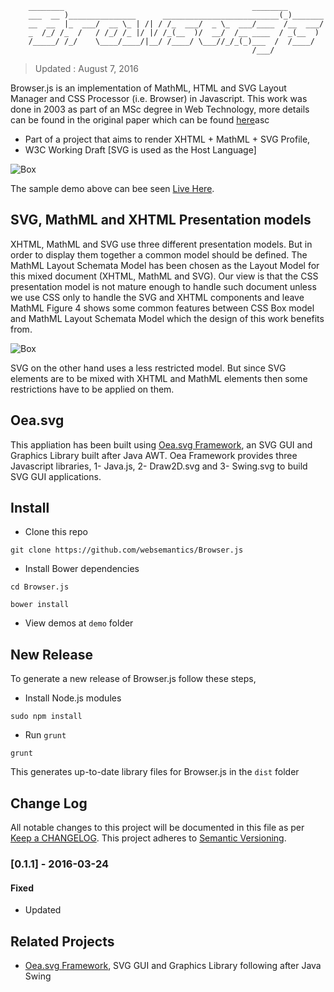 ```
    ________                                          ________        
    ___  __ )_______________      __________________________(_)_______
    __  __  |_  ___/  __ \_ | /| / /_  ___/  _ \_  ___/____  /__  ___/
    _  /_/ /_  /   / /_/ /_ |/ |/ /_(__  )/  __/  /__ ____  / _(__  ) 
    /_____/ /_/    \____/____/|__/ /____/ \___//_/_(_)___  /  /____/  
                                                      /___/           
```
> Updated : August 7, 2016

Browser.js is an implementation of MathML, HTML and SVG Layout Manager and CSS Processor (i.e. Browser) in Javascript. This work was done in 2003 as part of an MSc degree in Web Technology, more details can be found in the original paper which can be found [here](https://github.com/websemantics/Browser.js/raw/master/docs/EGUK2003.pdf)asc


 * Part of a project that aims to render XHTML + MathML + SVG Profile,
 * W3C Working Draft [SVG is used as the Host Language]

![Box](https://raw.githubusercontent.com/websemantics/Browser.js/master/img/browser.png)

The sample demo above can bee seen [Live Here](http://oeasvg.com/bower_components/Browserjs/demos/script/index.html). 


## SVG, MathML and XHTML Presentation models

XHTML, MathML and SVG use three different presentation models. But in order to display them together a common model should be defined. The MathML Layout Schemata Model has been chosen as the Layout Model for this mixed document (XHTML, MathML and SVG). Our view is that the CSS presentation model is not mature enough to handle such document unless we use CSS only to handle the SVG and XHTML components and leave MathML Figure 4 shows some common features between CSS Box model and MathML Layout Schemata Model which the design of this work benefits from.

![Box](https://raw.githubusercontent.com/websemantics/Browser.js/master/img/box.png)

SVG on the other hand uses a less restricted model. But since SVG elements are to be mixed with XHTML and MathML elements then some restrictions have to be applied on them.


## Oea.svg

This appliation has been built using [Oea.svg Framework](http://oeasvg.com), an SVG GUI and Graphics Library built after Java AWT. Oea Framework provides three Javascript libraries, 1- Java.js, 2- Draw2D.svg and 3- Swing.svg to build SVG GUI applications.


## Install

- Clone this repo

```
git clone https://github.com/websemantics/Browser.js
```

- Install Bower dependencies

```
cd Browser.js

bower install
```
- View demos at `demo` folder

## New Release

To generate a new release of Browser.js follow these steps,

- Install Node.js modules

```
sudo npm install
```

- Run `grunt`

```
grunt
```

This generates up-to-date library files for Browser.js in the `dist` folder


## Change Log
All notable changes to this project will be documented in this file as per [Keep a CHANGELOG](http://keepachangelog.com). This project adheres to [Semantic Versioning](http://semver.org/).

### [0.1.1] - 2016-03-24
#### Fixed
- Updated

## Related Projects

* [Oea.svg Framework](https://github.com/websemantics/Oea.svg), SVG GUI and Graphics Library following after Java Swing

